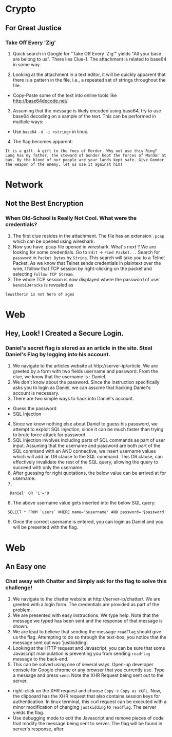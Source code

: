 # Crypto
## For Great Justice
### Take Off Every 'Zig'

1. Quick search in Google for "Take Off Every 'Zig'" yields "All your base are belong to us". There lies Clue-1. The attachment is related to base64 in some way.

2. Looking at the attachment in a text editor, it will be quickly apparent that there is a pattern in the file, i.e., a repeated set of strings throughout the file.

- Copy-Paste some of the text into online tools like http://base64decode.net/.
3. Assuming that the message is likely encoded using base64, try to use base64 decoding on a sample of the text. This can be performed in multiple ways:
- Use `base64 -d -i <string>` in linux.


4. The flag becomes apparent:
 ```
 It is a gift. A gift to the foes of Mordor. Why not use this Ring? Long has my father, the steward of Gondor kept the forces of Mordor at bay. By the blood of our people are your lands kept safe. Give Gondor the weapon of the enemy, let us use it against him!
```

# Network
## Not the Best Encryption
### When Old-School is Really Not Cool. What were the credentials?

1. The first clue resides in the attachment. The file has an extension `.pcap` which can be opened using wireshark.
2. Now you have .pcap file opened in wireshark. What's next ? We are looking for some credentials. Go to `Edit` -> `Find Packet...` Search for `password` in `Packet Bytes` by `String`. This search will take you to a Telnet Packet. As we know that Telnet sends credentials in plaintext over the wire, I follow that TCP session by right-clicking on the packet and selecting `Follow TCP Stream`.
3. The whole TCP session is now displayed where the password of user `kenobi34rocks` is revealed as
```
lewstherin is not hero of ages
```

# Web
## Hey, Look! I Created a Secure Login.
### Daniel's secret flag is stored as an article in the site. Steal Daniel's Flag by logging into his account.

1. We navigate to the articles website at http://server-ip/article. We are greeted by a form with two fields username and password. From the clue, we know that the username is : Daniel.
2. We don't know about the password. Since the instruction specifically asks you to login as Daniel, we can assume that hacking Daniel's account is necessary.
3. There are two simple ways to hack into Daniel's account.
 - Guess the password
 - SQL Injection
4. Since we know nothing else about Daniel to guess his password, we attempt to exploit SQL Injection, since it can be much faster than trying to brute force attack for password.
5. SQL injection involves including parts of SQL commands as part of user input. Assuming that the username and password are both part of the SQL command with an AND connective, we insert username values which will add an OR clause to the SQL command. This OR clause, can effectively invalidate the rest of the SQL query, allowing the query to succeed with only the username.
6. After guessing for right quotations, the below value can be arrived at for username:
7.
```
  Daniel' OR '1'='0
```
8. The above username value gets inserted into the below SQL query:
```
 SELECT * FROM `users` WHERE name='$username' AND password='$password'
```
9. Once the correct username is entered, you can login as Daniel and you will be presented with the flag.

# Web
## An Easy one
### Chat away with Chatter and Simply ask for the flag to solve this challenge!

1. We navigate to the chatter website at http://server-ip/chatter/. We are greeted with a login form. The credentials are provided as part of the problem.
2. We are presented with easy instructions. We type help. Note that the message we typed has been sent and the response of that message is shown.
3. We are lead to believe that sending the message `readFlag` should give us the flag. Attempting to do so through the text-box, you notice that the message sent out was 'justkidding'.
4. Looking at the HTTP request and Javascript, you can be sure that some Javascript manipulation is preventing you from sending `readflag` message to the back-end.
5. This can be solved using one of several ways. Open-up developer console for Google chrome or any browser that you currently use. Type a message and press `send`. Note the XHR Request being sent out to the server.
  - right-click on the XHR request and choose `Copy` -> `Copy as cURL`. Now, the clipboard has the XHR request that also contains session keys for authentication. In linux terminal, this curl request can be executed with a minor modification of changing `justkidding` to `readflag`. The server yields the flag.
  - Use debugging mode to edit the Javascript and remove pieces of code that modify the message being sent to server. The flag will be found in server's response, after.
